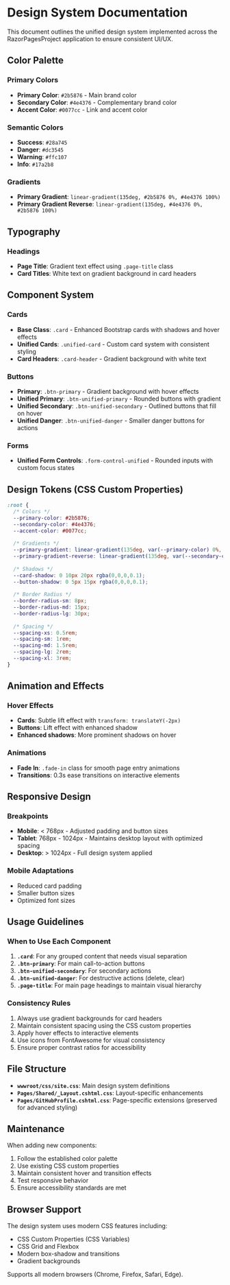 # Design System Documentation

This document outlines the unified design system implemented across the RazorPagesProject application to ensure consistent UI/UX.

## Color Palette

### Primary Colors
- **Primary Color**: `#2b5876` - Main brand color
- **Secondary Color**: `#4e4376` - Complementary brand color
- **Accent Color**: `#0077cc` - Link and accent color

### Semantic Colors
- **Success**: `#28a745`
- **Danger**: `#dc3545`
- **Warning**: `#ffc107`
- **Info**: `#17a2b8`

### Gradients
- **Primary Gradient**: `linear-gradient(135deg, #2b5876 0%, #4e4376 100%)`
- **Primary Gradient Reverse**: `linear-gradient(135deg, #4e4376 0%, #2b5876 100%)`

## Typography

### Headings
- **Page Title**: Gradient text effect using `.page-title` class
- **Card Titles**: White text on gradient background in card headers

## Component System

### Cards
- **Base Class**: `.card` - Enhanced Bootstrap cards with shadows and hover effects
- **Unified Cards**: `.unified-card` - Custom card system with consistent styling
- **Card Headers**: `.card-header` - Gradient background with white text

### Buttons
- **Primary**: `.btn-primary` - Gradient background with hover effects
- **Unified Primary**: `.btn-unified-primary` - Rounded buttons with gradient
- **Unified Secondary**: `.btn-unified-secondary` - Outlined buttons that fill on hover
- **Unified Danger**: `.btn-unified-danger` - Smaller danger buttons for actions

### Forms
- **Unified Form Controls**: `.form-control-unified` - Rounded inputs with custom focus states

## Design Tokens (CSS Custom Properties)

```css
:root {
  /* Colors */
  --primary-color: #2b5876;
  --secondary-color: #4e4376;
  --accent-color: #0077cc;
  
  /* Gradients */
  --primary-gradient: linear-gradient(135deg, var(--primary-color) 0%, var(--secondary-color) 100%);
  --primary-gradient-reverse: linear-gradient(135deg, var(--secondary-color) 0%, var(--primary-color) 100%);
  
  /* Shadows */
  --card-shadow: 0 10px 20px rgba(0,0,0,0.1);
  --button-shadow: 0 5px 15px rgba(0,0,0,0.1);
  
  /* Border Radius */
  --border-radius-sm: 8px;
  --border-radius-md: 15px;
  --border-radius-lg: 30px;
  
  /* Spacing */
  --spacing-xs: 0.5rem;
  --spacing-sm: 1rem;
  --spacing-md: 1.5rem;
  --spacing-lg: 2rem;
  --spacing-xl: 3rem;
}
```

## Animation and Effects

### Hover Effects
- **Cards**: Subtle lift effect with `transform: translateY(-2px)`
- **Buttons**: Lift effect with enhanced shadow
- **Enhanced shadows**: More prominent shadows on hover

### Animations
- **Fade In**: `.fade-in` class for smooth page entry animations
- **Transitions**: 0.3s ease transitions on interactive elements

## Responsive Design

### Breakpoints
- **Mobile**: < 768px - Adjusted padding and button sizes
- **Tablet**: 768px - 1024px - Maintains desktop layout with optimized spacing
- **Desktop**: > 1024px - Full design system applied

### Mobile Adaptations
- Reduced card padding
- Smaller button sizes
- Optimized font sizes

## Usage Guidelines

### When to Use Each Component
1. **`.card`**: For any grouped content that needs visual separation
2. **`.btn-primary`**: For main call-to-action buttons
3. **`.btn-unified-secondary`**: For secondary actions
4. **`.btn-unified-danger`**: For destructive actions (delete, clear)
5. **`.page-title`**: For main page headings to maintain visual hierarchy

### Consistency Rules
1. Always use gradient backgrounds for card headers
2. Maintain consistent spacing using the CSS custom properties
3. Apply hover effects to interactive elements
4. Use icons from FontAwesome for visual consistency
5. Ensure proper contrast ratios for accessibility

## File Structure

- **`wwwroot/css/site.css`**: Main design system definitions
- **`Pages/Shared/_Layout.cshtml.css`**: Layout-specific enhancements
- **`Pages/GitHubProfile.cshtml.css`**: Page-specific extensions (preserved for advanced styling)

## Maintenance

When adding new components:
1. Follow the established color palette
2. Use existing CSS custom properties
3. Maintain consistent hover and transition effects
4. Test responsive behavior
5. Ensure accessibility standards are met

## Browser Support

The design system uses modern CSS features including:
- CSS Custom Properties (CSS Variables)
- CSS Grid and Flexbox
- Modern box-shadow and transitions
- Gradient backgrounds

Supports all modern browsers (Chrome, Firefox, Safari, Edge).